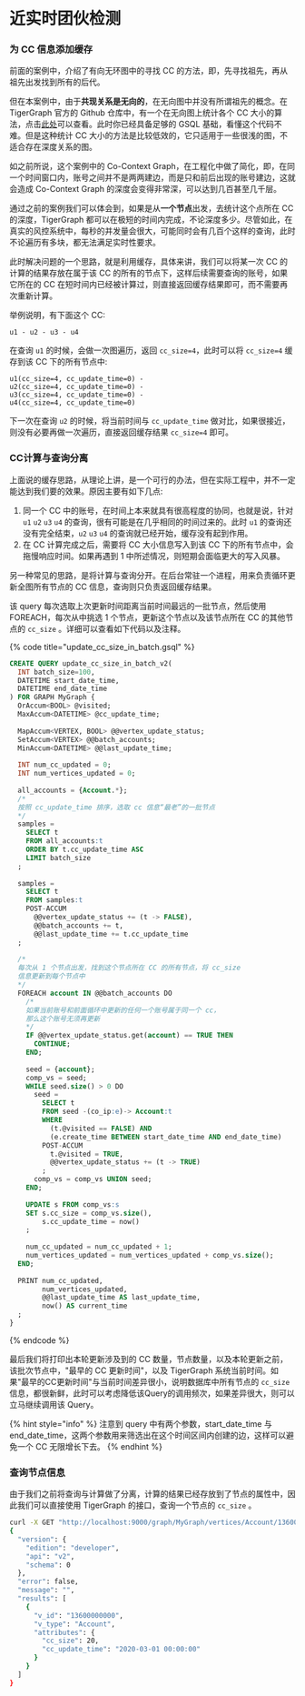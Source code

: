 # 近实时团伙检测

### 为 CC 信息添加缓存

前面的案例中，介绍了有向无环图中的寻找 CC 的方法，即，先寻找祖先，再从祖先出发找到所有的后代。

但在本案例中，由于**共现关系是无向的**，在无向图中并没有所谓祖先的概念。在 TigerGraph 官方的 Github 仓库中，有一个在无向图上统计各个 CC 大小的算法，点击[此处](https://github.com/tigergraph/gsql-graph-algorithms/blob/master/algorithms/examples/Community/conn_comp.gsql)可以查看。此时你已经具备足够的 GSQL 基础，看懂这个代码不难。但是这种统计 CC 大小的方法是比较低效的，它只适用于一些很浅的图，不适合存在深度关系的图。

如之前所说，这个案例中的 Co-Context Graph，在工程化中做了简化，即，在同一个时间窗口内，账号之间并不是两两建边，而是只和前后出现的账号建边，这就会造成 Co-Context Graph 的深度会变得非常深，可以达到几百甚至几千层。

通过之前的案例我们可以体会到，如果是从**一个节点**出发，去统计这个点所在 CC 的深度，TigerGraph 都可以在极短的时间内完成，不论深度多少。尽管如此，在真实的风控系统中，每秒的并发量会很大，可能同时会有几百个这样的查询，此时不论遍历有多块，都无法满足实时性要求。

此时解决问题的一个思路，就是利用缓存，具体来讲，我们可以将某一次 CC 的计算的结果存放在属于该 CC 的所有的节点下，这样后续需要查询的账号，如果它所在的 CC 在短时间内已经被计算过，则直接返回缓存结果即可，而不需要再次重新计算。

举例说明，有下面这个 CC:

```text
u1 - u2 - u3 - u4
```

在查询 `u1` 的时候，会做一次图遍历，返回 `cc_size=4`，此时可以将 `cc_size=4` 缓存到该 CC 下的所有节点中:

```text
u1(cc_size=4, cc_update_time=0) - 
u2(cc_size=4, cc_update_time=0) - 
u3(cc_size=4, cc_update_time=0) - 
u4(cc_size=4, cc_update_time=0)
```

下一次在查询 `u2` 的时候，将当前时间与 `cc_update_time` 做对比，如果很接近，则没有必要再做一次遍历，直接返回缓存结果 `cc_size=4` 即可。

### CC计算与查询分离

上面说的缓存思路，从理论上讲，是一个可行的办法，但在实际工程中，并不一定能达到我们要的效果。原因主要有如下几点:

1. 同一个 CC 中的账号，在时间上本来就具有很高程度的协同，也就是说，针对 `u1` `u2` `u3` `u4` 的查询，很有可能是在几乎相同的时间过来的。此时 `u1` 的查询还没有完全结束，`u2` `u3` `u4` 的查询就已经开始，缓存没有起到作用。
2. 在 CC 计算完成之后，需要将 CC 大小信息写入到该 CC 下的所有节点中，会拖慢响应时间。如果再遇到 1 中所述情况，则短期会面临更大的写入风暴。

另一种常见的思路，是将计算与查询分开。在后台常驻一个进程，用来负责循环更新全图所有节点的 CC 信息，查询则只负责返回缓存结果。

该 query 每次选取上次更新时间距离当前时间最远的一批节点，然后使用 FOREACH，每次从中挑选 1 个节点，更新这个节点以及该节点所在 CC 的其他节点的 `cc_size` 。详细可以查看如下代码以及注释。

{% code title="update\_cc\_size\_in\_batch.gsql" %}
```sql
CREATE QUERY update_cc_size_in_batch_v2(
  INT batch_size=100,
  DATETIME start_date_time,
  DATETIME end_date_time
) FOR GRAPH MyGraph {
  OrAccum<BOOL> @visited;
  MaxAccum<DATETIME> @cc_update_time;
  
  MapAccum<VERTEX, BOOL> @@vertex_update_status;
  SetAccum<VERTEX> @@batch_accounts;
  MinAccum<DATETIME> @@last_update_time;
  
  INT num_cc_updated = 0;
  INT num_vertices_updated = 0;
  
  all_accounts = {Account.*};
  /*
  按照 cc_update_time 排序，选取 cc 信息“最老”的一批节点
  */
  samples =
    SELECT t
    FROM all_accounts:t
    ORDER BY t.cc_update_time ASC
    LIMIT batch_size
  ;
  
  samples =
    SELECT t
    FROM samples:t
    POST-ACCUM
      @@vertex_update_status += (t -> FALSE),
      @@batch_accounts += t,
      @@last_update_time += t.cc_update_time
  ;
  
  /*
  每次从 1 个节点出发，找到这个节点所在 CC 的所有节点，将 cc_size
  信息更新到每个节点中
  */
  FOREACH account IN @@batch_accounts DO
    /*
    如果当前账号和前面循环中更新的任何一个账号属于同一个 cc，
    那么这个账号无须再更新
    */
    IF @@vertex_update_status.get(account) == TRUE THEN
      CONTINUE;
    END;
  
    seed = {account};
    comp_vs = seed;
    WHILE seed.size() > 0 DO
      seed =
        SELECT t
        FROM seed -(co_ip:e)-> Account:t
        WHERE
          (t.@visited == FALSE) AND
          (e.create_time BETWEEN start_date_time AND end_date_time)
        POST-ACCUM
          t.@visited = TRUE,
          @@vertex_update_status += (t -> TRUE)
        ;
      comp_vs = comp_vs UNION seed;
    END;
  
    UPDATE s FROM comp_vs:s
    SET s.cc_size = comp_vs.size(), 
        s.cc_update_time = now()
    ;
  
    num_cc_updated = num_cc_updated + 1;
    num_vertices_updated = num_vertices_updated + comp_vs.size();
  END;
  
  PRINT num_cc_updated,
        num_vertices_updated,
        @@last_update_time AS last_update_time,
        now() AS current_time
  ;
}
```
{% endcode %}

最后我们将打印出本轮更新涉及到的 CC 数量，节点数量，以及本轮更新之前，该批次节点中，"最早的 CC 更新时间"，以及 TigerGraph 系统当前时间。如果"最早的CC更新时间"与当前时间差异很小，说明数据库中所有节点的 `cc_size` 信息，都很新鲜，此时可以考虑降低该Query的调用频次，如果差异很大，则可以立马继续调用该 Query。

{% hint style="info" %}
注意到 query 中有两个参数，start\_date\_time 与 end\_date\_time，这两个参数用来筛选出在这个时间区间内创建的边，这样可以避免一个 CC 无限增长下去。
{% endhint %}

### 查询节点信息

由于我们之前将查询与计算做了分离，计算的结果已经存放到了节点的属性中，因此我们可以直接使用 TigerGraph 的接口，查询一个节点的 `cc_size` 。

```bash
curl -X GET "http://localhost:9000/graph/MyGraph/vertices/Account/13600000000"
{
  "version": {
    "edition": "developer",
    "api": "v2",
    "schema": 0
  },
  "error": false,
  "message": "",
  "results": [
    {
      "v_id": "13600000000",
      "v_type": "Account",
      "attributes": {
        "cc_size": 20,
        "cc_update_time": "2020-03-01 00:00:00"
      }
    }
  ]
}
```



